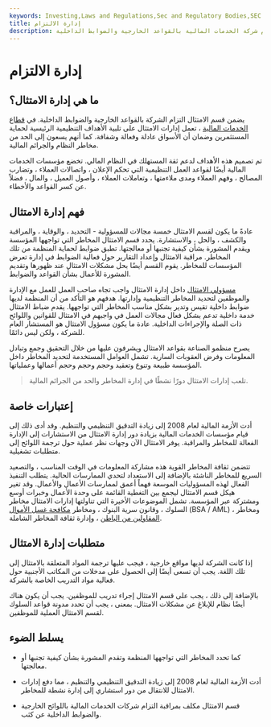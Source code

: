 ```yaml
---
keywords: Investing,Laws and Regulations,Sec and Regulatory Bodies,SEC
title: إدارة الالتزام
description: يضمن قسم الامتثال التزام شركة الخدمات المالية بالقواعد الخارجية والضوابط الداخلية.
---
```


# إدارة الالتزام
## ما هي إدارة الامتثال؟

يضمن قسم الامتثال التزام الشركة بالقواعد الخارجية والضوابط الداخلية. في [قطاع الخدمات المالية](/financial_sector) ، تعمل إدارات الامتثال على تلبية الأهداف التنظيمية الرئيسية لحماية المستثمرين وضمان أن الأسواق عادلة وفعالة وشفافة. كما أنهم يسعون إلى الحد من مخاطر النظام والجرائم المالية.

تم تصميم هذه الأهداف لدعم ثقة المستهلك في النظام المالي. تخضع مؤسسات الخدمات المالية أيضًا لقواعد العمل التنظيمية التي تحكم الإعلان ، واتصالات العملاء ، وتضارب المصالح ، وفهم العملاء ومدى ملاءمتها ، وتعاملات العملاء ، وأصول العميل ، والمال ، فضلاً عن كسر القواعد والأخطاء.

## فهم إدارة الامتثال

عادةً ما يكون لقسم الامتثال خمسة مجالات للمسؤولية - التحديد ، والوقاية ، والمراقبة والكشف ، والحل ، والاستشارة. يحدد قسم الامتثال المخاطر التي تواجهها المؤسسة ويقدم المشورة بشأن كيفية تجنبها أو معالجتها. تطبق ضوابط لحماية المنظمة من تلك المخاطر. مراقبة الامتثال وإعداد التقارير حول فعالية الضوابط في إدارة تعرض المؤسسات للمخاطر. يقوم القسم أيضًا بحل مشكلات الامتثال عند ظهورها وتقديم المشورة للأعمال بشأن القواعد والضوابط.

[مسؤولي الامتثال](/compliance-officer) داخل إدارة الامتثال واجب تجاه صاحب العمل للعمل مع الإدارة والموظفين لتحديد المخاطر التنظيمية وإدارتها. هدفهم هو التأكد من أن المنظمة لديها ضوابط داخلية تقيس وتدير بشكل مناسب المخاطر التي تواجهها. يقدم ضباط الامتثال خدمة داخلية تدعم بشكل فعال مجالات العمل في واجبهم في الامتثال للقوانين واللوائح ذات الصلة والإجراءات الداخلية. عادة ما يكون مسؤول الامتثال هو المستشار العام للشركة ، ولكن ليس دائمًا.

يصرح منظمو الصناعة بقواعد الامتثال ويشرفون عليها من خلال التحقيق وجمع وتبادل المعلومات وفرض العقوبات السارية. تشمل العوامل المستخدمة لتحديد المخاطر داخل المؤسسة طبيعة وتنوع وتعقيد وحجم وحجم وحجم أعمالها وعملياتها.

> تلعب إدارات الامتثال دورًا نشطًا في إدارة المخاطر والحد من الجرائم المالية.

>

## إعتبارات خاصة

أدت الأزمة المالية لعام 2008 إلى زيادة التدقيق التنظيمي والتنظيم. وقد أدى ذلك إلى قيام مؤسسات الخدمات المالية بزيادة دور إدارة الامتثال من الاستشارات إلى الإدارة الفعالة للمخاطر والمراقبة. يوفر الامتثال الآن وجهات نظر عملية حول ترجمة اللوائح إلى متطلبات تشغيلية.

تتضمن ثقافة المخاطر القوية هذه مشاركة المعلومات في الوقت المناسب ، والتصعيد السريع للمخاطر الناشئة بالإضافة إلى الاستعداد لتحدي الممارسات الحالية. يتطلب التنفيذ الفعال لهذه المسؤوليات الموسعة فهماً أعمق لممارسات الأعمال والأعمال. وقد تغير هيكل قسم الامتثال ليجمع بين التغطية القائمة على وحدة الأعمال وخبرات أوسع ومشتركة عبر المؤسسة. تشمل الموضوعات الأخيرة التي تناولتها إدارات الامتثال مخاطر السلوك ، وقانون سرية البنوك ، ومخاطر [مكافحة غسل الأموال](/aml) (BSA / AML) ، ومخاطر [المقاولين من الباطن](/subcontracting) ، وإدارة ثقافة المخاطر الشاملة.

## متطلبات إدارة الامتثال

إذا كانت الشركة لديها مواقع خارجية ، فيجب عليها ترجمة المواد المتعلقة بالامتثال إلى تلك اللغة. يجب أن تسعى أيضًا إلى الحصول على مدخلات من المكاتب الأجنبية حول فعالية مواد التدريب الخاصة بالشركة.

بالإضافة إلى ذلك ، يجب على قسم الامتثال إجراء تدريب للموظفين. يجب أن يكون هناك أيضًا نظام للإبلاغ عن مشكلات الامتثال. بمعنى ، يجب أن تحدد مدونة قواعد السلوك لقسم الامتثال العملية للموظفين.

## يسلط الضوء

- كما تحدد المخاطر التي تواجهها المنظمة وتقدم المشورة بشأن كيفية تجنبها أو معالجتها.

- أدت الأزمة المالية لعام 2008 إلى زيادة التدقيق التنظيمي والتنظيم ، مما دفع إدارات الامتثال للانتقال من دور استشاري إلى إدارة نشطة للمخاطر.

- قسم الامتثال مكلف بمراقبة التزام شركات الخدمات المالية باللوائح الخارجية والضوابط الداخلية عن كثب.

